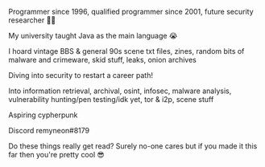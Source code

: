 Programmer since 1996, qualified programmer since 2001, future security researcher 🤞🤞 

My university taught Java as the main language 😭

I hoard vintage BBS & general 90s scene txt files, zines, random bits of malware and crimeware, skid stuff, leaks, onion archives

Diving into security to restart a career path!

Into information retrieval, archival, osint, infosec, malware analysis, vulnerability hunting/pen testing/idk yet, tor & i2p, scene stuff

Aspiring cypherpunk

Discord remyneon#8179

Do these things really get read? Surely no-one cares but if you made it this far then you're pretty cool 😎
